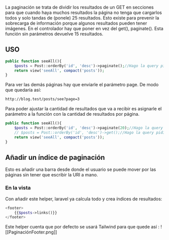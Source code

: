 La paginación se trata de dividir los resultados de un GET en secciones para que cuando haya muchos resultados la página no tenga que cargarlos todos y solo tandas de (ponele) 25 resultados.
Esto existe para prevenir la sobrecarga de información porque algunos resultados pueden tener imágenes.
En el controlador hay que poner en vez del get(), paginate(). Esta función sin parámetros devuelve 15 resultados.
## USO
```php
public function seeAll(){
	$posts = Post::orderBy('id', 'desc')->paginate();//Hago la query pidiendolo en orden y saco 15
	return view('seeAll', compact('posts'));
}
```
Para ver las demás páginas hay que enviarle el parámetro page. De modo que quedaría así:
```txt
http://blog.test/posts/see?page=3
```
Para poder ajustar la cantidad de resultados que va a recibir es asignarle el parámetro a la función con la cantidad de resultados por página.
```php
public function seeAll(){
    $posts = Post::orderBy('id', 'desc')->paginate(20);//Hago la query pidiendolo en orden y lo saco
    // $posts = Post::orderBy('id', 'desc')->get();//Hago la query pidiendolo en orden y lo saco
    return view('seeAll', compact('posts'));
}
```
## Añadir un índice de paginación
Esto es añadir una barra desde donde el usuario se puede mover por las páginas sin tener que escribir la URI a mano.
### En la vista 
Con añadir este helper, laravel ya calcula todo y crea índices de resultados:
```php
<footer>
    {{$posts->links()}}
</footer>
```
Este helper cuenta que por defecto se usará Tailwind para que quede así :
![[PaginaciónFooter.png]]
